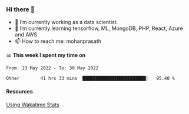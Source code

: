 ### Hi there 👋

- 🔭 I’m currently working as a data scientist.
- 🌱 I’m currently learning tensorflow, ML, MongoDB, PHP, React, Azure and AWS
- 📫 How to reach me: mohanprasath

📊 **This week I spent my time on**
<!--START_SECTION:waka-->

```text
From: 23 May 2022 - To: 30 May 2022

Other        41 hrs 33 mins  ████████████████████████░   95.40 %
```

<!--END_SECTION:waka-->

#### Resources
[Using Wakatime Stats](https://github.com/marketplace/actions/waka-readme)
